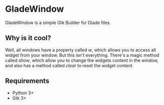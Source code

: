 GladeWindow
===========

GladeWindow is a simple Gtk Builder for Glade files.


Why is it cool?
-----------


Well, all windows have a property called *w*, which allows you to access all widget from your window.
But this isn't everything. There's a magic method called *show*, which allow you to change the widgets content in the window, and also has a method called *clear* to reset the widget content.

Requirements
----------

* Python 3+
* Gtk 3+